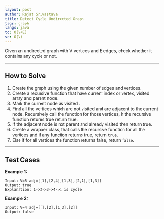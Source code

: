```yaml
---
layout: post
author: Rajat Srivastava
title: Detect Cycle Undirected Graph
tags: graph
langs: java
tc: O(V+E)
sc: O(V)
---
```


Given an undirected graph with V vertices and E edges, check whether it contains any cycle or not.

---

## How to Solve

1. Create the graph using the given number of edges and vertices.
2. Create a recursive function that have current index or vertex, visited array and parent node. 
3. Mark the current node as visited . 
4. Find all the vertices which are not visited and are adjacent to the current node. Recursively call the function for those vertices, If the recursive function returns true return true.
5. If the adjacent node is not parent and already visited then return true. 
6. Create a wrapper class, that calls the recursive function for all the vertices and if any function returns true, return `true`. 
7. Else if for all vertices the function returns false, return `false`.

---

## Test Cases

**Example 1:** 
```
Input: V=5 adj=[[1],[2,4],[1,3],[2,4],[1,3]]
Output: true
Explanation: 1->2->3->4->1 is cycle
```

**Example 2:** 
```
Input: V=4 adj=[[],[2],[1,3],[2]]
Output: false
```
